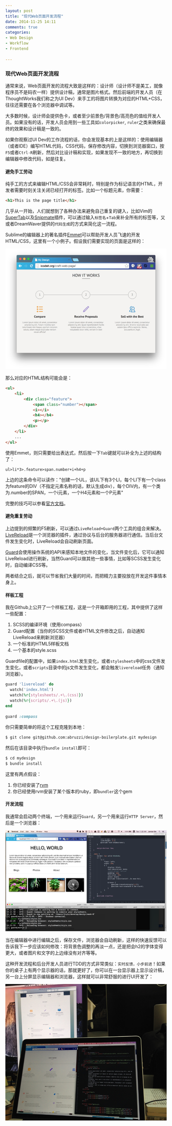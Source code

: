 ```yaml
---
layout: post
title: "现代Web页面开发流程"
date: 2014-11-25 14:11
comments: true
categories: 
- Web Design
- Workflow
- Frontend

---
```


### 现代Web页面开发流程

通常来说，Web页面开发的流程大致是这样的：设计师（设计师不是美工，就像程序员不是码农一样）提供设计稿，通常是图片格式。然后前端的开发人员（在ThoughtWorks我们称之为UI Dev）来手工的将图片转换为对应的HTML+CSS，往往还需要在各个浏览器中调试等。

大多数时候，设计师会提供色卡，或者至少前景色/背景色/高亮色的值给开发人员。如果没有的话，开发人员会用到一些工具如`colorpicker`, `ruler`之类来确保最终的效果和设计稿是一致的。

如果你观察过UI Dev的工作流程的话，你会发现基本的上是这样的：使用编辑器（或者IDE）编写HTML代码，CSS代码，保存修改内容，切换到浏览器窗口，按`F5`或者`Ctrl-R`刷新，然后对比设计稿和实现，如果发现不一致的地方，再切换到编辑器中修改代码，如是往复。

#### 避免手工劳动

纯手工的方式来编辑HTML/CSS会非常耗时，特别是作为标记语言的HTML，开发者需要时刻关注关闭已经打开的标签。比如一个标题元素，你需要：

```html
<h1>This is the page title</h1>
```

几乎从一开始，人们就想到了各种办法来避免自己重复的键入，比如Vim的[SuperTab](https://github.com/ervandew/supertab)以及[Snipmate](https://github.com/garbas/vim-snipmate)插件，可以通过输入`标签名`+`Tab`来补全所有的标签等，又或者DreamWaver提供的`代码生成`的方式来简化这一流程。

Sublime的编辑器上的著名插件[Emmet](https://sublime.wbond.net/packages/Emmet)可以帮助开发人员飞速的开发HTML/CSS，这里有一个小例子。假设我们需要实现的页面是这样的：

![web design](/images/2014/11/web-design-resized.png)

那么对应的HTML结构可能会是：

```html
<ul>
    <li>
        <div class="feature">
            <span class="number"></span>
            <i></i>
            <h4></h4>
            <p></p>
        </div>
    </li>
    ...
</ul>
```

使用Emmet，则只需要给出表达式，然后按一下`Tab`键就可以补全为上述的结构了：

```
ul>li*3>.feature>span.number+i+h4+p
```

上边的这条命令可以读作："创建一个UL，该UL下有3个LI，每个LI下有一个class为feature的DIV（不指定元素名称的话，默认生成div），每个DIV内，有一个类为.number的SPAN，一个i元素，一个H4元素和一个P元素"

完整的技巧可以参看[官方文档](http://docs.emmet.io/cheat-sheet/)。

#### 避免重复劳动

上边提到的频繁的F5刷新，可以通过`LiveReload+Guard`两个工具的组合来解决。[LiveReload](https://chrome.google.com/webstore/detail/livereload/jnihajbhpnppcggbcgedagnkighmdlei)是一个浏览器的插件，通过协议与后台的服务器进行通信。当后台文件发生变化时，LiveReload会自动刷新页面。

[Guard](https://github.com/guard/guard)会使用操作系统的API来感知本地文件的变化，当文件变化后，它可以通知LiveReload进行刷新，当然Guard可以做其他一些事情，比如等SCSS发生变化时，自动编译CSS等。

两者结合之后，就可以节省我们大量的时间，而把精力主要投放在开发这件事情本身上。

#### 样板工程

我在Github上公开了一个样板工程，这是一个开箱即用的工程，其中提供了这样一些配置：

1.	SCSS的编译环境（使用compass）
2.	Guard配置（当你的SCSS文件或者HTML文件修改之后，自动通知LiveReload来刷新浏览器）
3.	一个标准的HTML5样板文档
4.	一个基本的style.scss

Guardfile的配置中，如果`index.html`发生变化，或者`stylesheets`中的css文件发生变化，或者`scripts`目录中的js文件发生变化，都会触发`livereload`任务（通知浏览器）。

```rb
guard 'livereload' do
  watch('index.html')
  watch(%r{stylesheets/.+\.(css)})
  watch(%r{scripts/.+\.(js)})
end

guard :compass
```

你只需要简单的将这个工程克隆到本地：

```sh
$ git clone git@github.com:abruzzi/design-boilerplate.git mydesign
```

然后在该目录中执行`bundle install`即可：

```sh
$ cd mydesign
$ bundle install
```

这里有两点假设：
1.	你已经安装了[rvm](http://rvm.io/)
2.	你已经使用rvm安装了某个版本的ruby，即`bundler`这个gem

#### 开发流程

我通常会启动两个终端，一个用来运行`Guard`，另一个用来运行`HTTP Server`，然后是一个浏览器：

![workflow](/images/2014/11/workflow-resized.png)

当在编辑器中进行编辑之后，保存文件，浏览器会自动刷新，这样的快速反馈可以告诉我下一步应该如何修改：将背景色调整的再淡一点，还是把会h2的字体变得更大，或者图片和文字的上边缘没有对齐等等。

这种开发流程和后台开发人员进行TDD的方式非常类似：`实时反馈，小步前进`！如果你的桌子上有两个显示器的话，那就更好了，你可以在一台显示器上显示设计稿，另一台上分屏显示编辑器和浏览器，这样就可以非常舒服的进行UI开发了：

![two displays](/images/2014/11/two-displays-resized.png)




